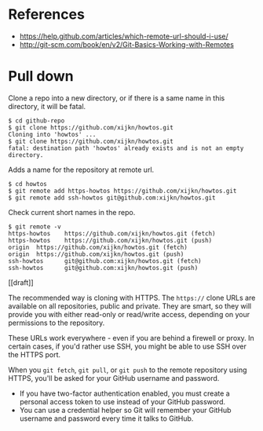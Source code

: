 
# References
- https://help.github.com/articles/which-remote-url-should-i-use/
- http://git-scm.com/book/en/v2/Git-Basics-Working-with-Remotes

# Pull down

Clone a repo into a new directory, or if there is a same name in this directory, it will be fatal.
```
$ cd github-repo
$ git clone https://github.com/xijkn/howtos.git
Cloning into 'howtos' ...
$ git clone https://github.com/xijkn/howtos.git   
fatal: destination path 'howtos' already exists and is not an empty directory.
```

Adds a name for the repository at remote url.
```
$ cd howtos
$ git remote add https-howtos https://github.com/xijkn/howtos.git
$ git remote add ssh-howtos git@github.com:xijkn/howtos.git
```

Check current short names in the repo. 
```
$ git remote -v
https-howtos    https://github.com/xijkn/howtos.git (fetch)
https-howtos    https://github.com/xijkn/howtos.git (push)
origin  https://github.com/xijkn/howtos.git (fetch)
origin  https://github.com/xijkn/howtos.git (push)
ssh-howtos      git@github.com:xijkn/howtos.git (fetch)
ssh-howtos      git@github.com:xijkn/howtos.git (push)
```

[[draft]]

The recommended way is cloning with HTTPS. 
The `https://` clone URLs are available on all repositories, public and private.
They are smart, so they will provide you with either read-only or read/write access,
depending on your permissions to the repository.

These URLs work everywhere - even if you are behind a firewell or proxy.
In certain cases, if you'd rather use SSH, you might be able to use SSH over the HTTPS port.

When you `git fetch`, `git pull`, or `git push` to the remote repository using HTTPS,
you'll be asked for your GitHub username and password.
* If you have two-factor authentication enabled, 
  you must create a personal access token to use instead of your GitHub password.
* You can use a credential helper so Git will remember your GitHub username and password every time it talks to GitHub.





